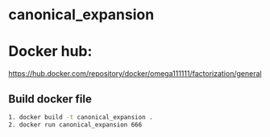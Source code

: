 # canonical_expansion

# Docker hub: 
https://hub.docker.com/repository/docker/omega111111/factorization/general
## Build docker file
```bash
1. docker build -t canonical_expansion .
2. docker run canonical_expansion 666
``` 